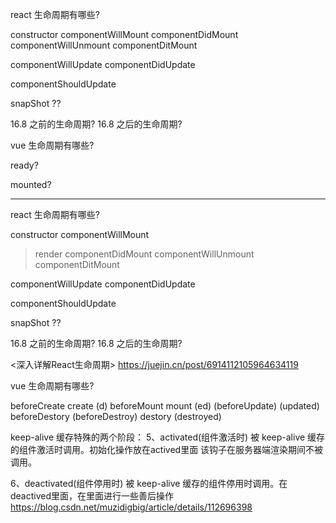 <!--
 * @Author: threeki 946629031@qq.com
 * @Date: 2022-10-22 09:31:09
 * @LastEditors: threeki 946629031@qq.com
 * @LastEditTime: 2022-10-24 11:38:20
 * @FilePath: /Blog/错题本/0.面试题模拟.md
 * @Description: 这是默认设置,请设置`customMade`, 打开koroFileHeader查看配置 进行设置: https://github.com/OBKoro1/koro1FileHeader/wiki/%E9%85%8D%E7%BD%AE
-->
react 生命周期有哪些?

constructor
componentWillMount
componentDidMount
componentWillUnmount
componentDitMount

componentWillUpdate
componentDidUpdate

componentShouldUpdate

snapShot ??

16.8 之前的生命周期?
16.8 之后的生命周期?



vue 生命周期有哪些?

ready?

mounted?


------


react 生命周期有哪些?

constructor
componentWillMount
> render
componentDidMount
componentWillUnmount
componentDitMount

componentWillUpdate
componentDidUpdate

componentShouldUpdate

snapShot ??

16.8 之前的生命周期?
16.8 之后的生命周期?


<深入详解React生命周期>
https://juejin.cn/post/6914112105964634119









vue 生命周期有哪些?

beforeCreate
create (d)
beforeMount
mount (ed)
(beforeUpdate)
(updated)
beforeDestory (beforeDestroy)
destory (destroyed)




keep-alive 缓存特殊的两个阶段：
5、activated(组件激活时)
被 keep-alive 缓存的组件激活时调用。初始化操作放在actived里面
该钩子在服务器端渲染期间不被调用。

6、deactivated(组件停用时)
被 keep-alive 缓存的组件停用时调用。在deactived里面，在里面进行一些善后操作
https://blog.csdn.net/muzidigbig/article/details/112696398